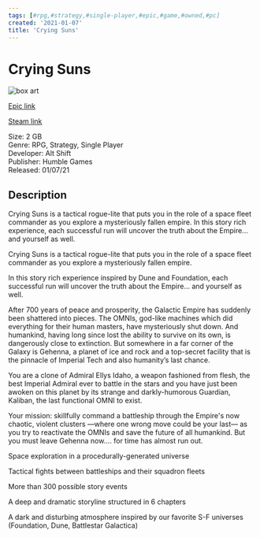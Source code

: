 ```yaml
---
tags: [#rpg,#strategy,#single-player,#epic,#game,#owned,#pc]
created: '2021-01-07'
title: 'Crying Suns'
---
```

# Crying Suns

![box art](https://cdn1.epicgames.com/0a4fc789eb0143c29296de79df5387ab/offer/EGS_CryingSunsisatacticalroguelite_AltShift_S1-2560x1440-fe76927669c4b3d6e03da9d614693a9c.jpg?h=270&amp;resize=1&amp;w=480)

[Epic link](https://www.epicgames.com/store/en-US/p/crying-suns)

[Steam link](https://store.steampowered.com/app/873940/Crying_Suns/?snr=1_7_7_151_150_1)

Size: 2 GB  
Genre: RPG, Strategy, Single Player  
Developer: Alt Shift  
Publisher: Humble Games  
Released: 01/07/21  

## Description

Crying Suns is a tactical rogue-lite that puts you in the role of a space fleet commander as you explore a mysteriously fallen empire. In this story rich experience, each successful run will uncover the truth about the Empire... and yourself as well.

Crying Suns is a tactical rogue-lite that puts you in the role of a space fleet commander as you explore a mysteriously fallen empire.

In this story rich experience inspired by Dune and Foundation, each successful run will uncover the truth about the Empire... and yourself as well.

After 700 years of peace and prosperity, the Galactic Empire has suddenly been shattered into pieces. The OMNIs, god-like machines which did everything for their human masters, have mysteriously shut down. And humankind, having long since lost the ability to survive on its own, is dangerously close to extinction. But somewhere in a far corner of the Galaxy is Gehenna, a planet of ice and rock and a top-secret facility that is the pinnacle of Imperial Tech and also humanity’s last chance.

You are a clone of Admiral Ellys Idaho, a weapon fashioned from flesh, the best Imperial Admiral ever to battle in the stars and you have just been awoken on this planet by its strange and darkly-humorous Guardian, Kaliban, the last functional OMNI to exist.

Your mission: skillfully command a battleship through the Empire's now chaotic, violent clusters ––where one wrong move could be your last–– as you try to reactivate the OMNIs and save the future of all humankind. But you must leave Gehenna now.... for time has almost run out.

Space exploration in a procedurally-generated universe

Tactical fights between battleships and their squadron fleets

More than 300 possible story events

A deep and dramatic storyline structured in 6 chapters

A dark and disturbing atmosphere inspired by our favorite S-F universes (Foundation, Dune, Battlestar Galactica)
